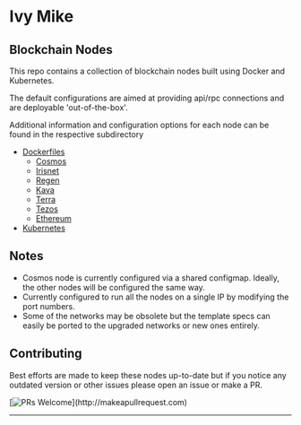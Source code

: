 # Ivy Mike

## Blockchain Nodes

This repo contains a collection of blockchain nodes built using Docker and Kubernetes.

The default configurations are aimed at providing api/rpc connections and are deployable 'out-of-the-box'.

Additional information and configuration options for each node can be found in the respective subdirectory


- [Dockerfiles](./docs/dockerfiles.md)
  - [Cosmos](./docker/docker-cosmos/README.md#docker-cosmos)
  - [Irisnet](./docker/docker-irisnet/README.md#docker-irisnet)
  - [Regen](./docker/docker-regen/README.md#docker-regen)
  - [Kava](./docker/docker-kava/README.md#docker-kava)
  - [Terra](./docker/docker-terra/README.md#docker-terra)
  - [Tezos](./docker/docker-tezos/README.md#docker-tezos)
  - [Ethereum](./docker/docker-ethereum/README.md#docker-geth)
- [Kubernetes](./docs/kubernetes.md)


## Notes
- Cosmos node is currently configured via a shared configmap. Ideally, the other nodes will be configured the same way.
- Currently configured to run all the nodes on a single IP by modifying the port numbers.
- Some of the networks may be obsolete but the template specs can easily be ported to the upgraded networks or new ones entirely.





## Contributing

Best efforts are made to keep these nodes up-to-date but if you notice any outdated version or other issues please open an issue or make a PR.

[![PRs Welcome](https://img.shields.io/badge/PRs-welcome-brightgreen.svg?)](http://makeapullrequest.com)

---
